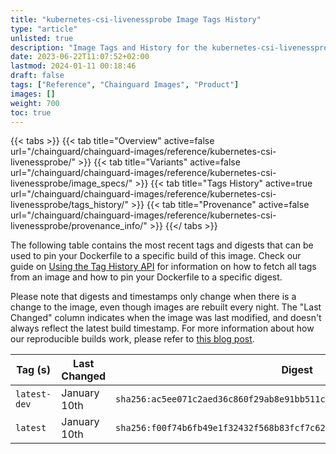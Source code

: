 ```yaml
---
title: "kubernetes-csi-livenessprobe Image Tags History"
type: "article"
unlisted: true
description: "Image Tags and History for the kubernetes-csi-livenessprobe Chainguard Image"
date: 2023-06-22T11:07:52+02:00
lastmod: 2024-01-11 00:18:46
draft: false
tags: ["Reference", "Chainguard Images", "Product"]
images: []
weight: 700
toc: true
---
```


{{< tabs >}}
{{< tab title="Overview" active=false url="/chainguard/chainguard-images/reference/kubernetes-csi-livenessprobe/" >}}
{{< tab title="Variants" active=false url="/chainguard/chainguard-images/reference/kubernetes-csi-livenessprobe/image_specs/" >}}
{{< tab title="Tags History" active=true url="/chainguard/chainguard-images/reference/kubernetes-csi-livenessprobe/tags_history/" >}}
{{< tab title="Provenance" active=false url="/chainguard/chainguard-images/reference/kubernetes-csi-livenessprobe/provenance_info/" >}}
{{</ tabs >}}

The following table contains the most recent tags and digests that can be used to pin your Dockerfile to a specific build of this image. Check our guide on [Using the Tag History API](/chainguard/chainguard-images/using-the-tag-history-api/) for information on how to fetch all tags from an image and how to pin your Dockerfile to a specific digest.

Please note that digests and timestamps only change when there is a change to the image, even though images are rebuilt every night. The "Last Changed" column indicates when the image was last modified, and doesn't always reflect the latest build timestamp. For more information about how our reproducible builds work, please refer to [this blog post](https://www.chainguard.dev/unchained/reproducing-chainguards-reproducible-image-builds).

| Tag (s)       | Last Changed | Digest                                                                    |
|---------------|--------------|---------------------------------------------------------------------------|
|  `latest-dev` | January 10th | `sha256:ac5ee071c2aed36c860f29ab8e91bb511ccebb14cd7a0e7b0b043b795717a853` |
|  `latest`     | January 10th | `sha256:f00f74b6fb49e1f32432f568b83fcf7c627983b98d094ccc8c538de652663db7` |

